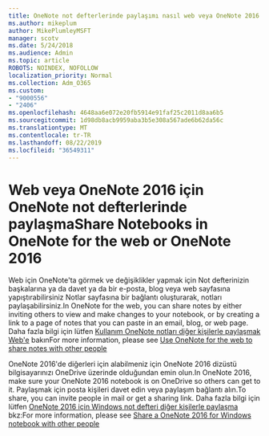 ```yaml
---
title: OneNote not defterlerinde paylaşımı nasıl web veya OneNote 2016 için
ms.author: mikeplum
author: MikePlumleyMSFT
manager: scotv
ms.date: 5/24/2018
ms.audience: Admin
ms.topic: article
ROBOTS: NOINDEX, NOFOLLOW
localization_priority: Normal
ms.collection: Adm_O365
ms.custom:
- "9000556"
- "2406"
ms.openlocfilehash: 4648aa6e072e20fb5914e91faf25c2011d8aa6b5
ms.sourcegitcommit: 1d98db8acb9959aba3b5e308a567ade6b62da56c
ms.translationtype: MT
ms.contentlocale: tr-TR
ms.lasthandoff: 08/22/2019
ms.locfileid: "36549311"
---
```

# <a name="share-notebooks-in-onenote-for-the-web-or-onenote-2016"></a><span data-ttu-id="e3b75-102">Web veya OneNote 2016 için OneNote not defterlerinde paylaşma</span><span class="sxs-lookup"><span data-stu-id="e3b75-102">Share Notebooks in OneNote for the web or OneNote 2016</span></span>

<span data-ttu-id="e3b75-103">Web için OneNote'ta görmek ve değişiklikler yapmak için Not defterinizin başkalarına ya da davet ya da bir e-posta, blog veya web sayfasına yapıştırabilirsiniz Notlar sayfasına bir bağlantı oluşturarak, notları paylaşabilirsiniz.</span><span class="sxs-lookup"><span data-stu-id="e3b75-103">In OneNote for the web, you can share notes by either inviting others to view and make changes to your notebook, or by creating a link to a page of notes that you can paste in an email, blog, or web page.</span></span> <span data-ttu-id="e3b75-104">Daha fazla bilgi için lütfen [Kullanım OneNote notları diğer kişilerle paylaşmak Web'e](https://support.office.com/article/D3481FBE-E06C-4883-B7E9-B2EE9F38AED3) bakın</span><span class="sxs-lookup"><span data-stu-id="e3b75-104">For more information, please see [Use OneNote for the web to share notes with other people](https://support.office.com/article/D3481FBE-E06C-4883-B7E9-B2EE9F38AED3)</span></span>

<span data-ttu-id="e3b75-105">OneNote 2016'de diğerleri için alabilmeniz için OneNote 2016 dizüstü bilgisayarınızı OneDrive üzerinde olduğundan emin olun.</span><span class="sxs-lookup"><span data-stu-id="e3b75-105">In OneNote 2016, make sure your OneNote 2016 notebook is on OneDrive so others can get to it.</span></span> <span data-ttu-id="e3b75-106">Paylaşmak için posta kişileri davet edin veya paylaşım bağlantı alın.</span><span class="sxs-lookup"><span data-stu-id="e3b75-106">To share, you can invite people in mail or get a sharing link.</span></span> <span data-ttu-id="e3b75-107">Daha fazla bilgi için lütfen [OneNote 2016 için Windows not defteri diğer kişilerle paylaşma](https://support.office.com/article/d14b6033-7a95-4536-9216-bb0a5e0f8285) bkz:</span><span class="sxs-lookup"><span data-stu-id="e3b75-107">For more information, please see [Share a OneNote 2016 for Windows notebook with other people](https://support.office.com/article/d14b6033-7a95-4536-9216-bb0a5e0f8285)</span></span>